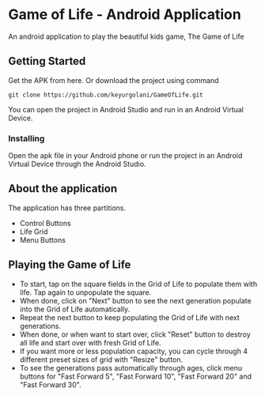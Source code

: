 # Game of Life - Android Application

An android application to play the beautiful kids game, The Game of Life

## Getting Started

Get the APK from here. Or download the project using command
```
git clone https://github.com/keyurgolani/GameOfLife.git
```

You can open the project in Android Studio and run in an Android Virtual Device.


### Installing

Open the apk file in your Android phone or run the project in an Android Virtual Device through the Android Studio.

## About the application

The application has three partitions.
 - Control Buttons
 - Life Grid
 - Menu Buttons

## Playing the Game of Life

- To start, tap on the square fields in the Grid of Life to populate them with life. Tap again to unpopulate the square.
- When done, click on "Next" button to see the next generation populate into the Grid of Life automatically.
- Repeat the next button to keep populating the Grid of Life with next generations.
- When done, or when want to start over, click "Reset" button to destroy all life and start over with fresh Grid of Life. 
- If you want more or less population capacity, you can cycle through 4 different preset sizes of grid with "Resize" button.
- To see the generations pass automatically through ages, click menu buttons for "Fast Forward 5", "Fast Forward 10", "Fast Forward 20" and "Fast Forward 30".
